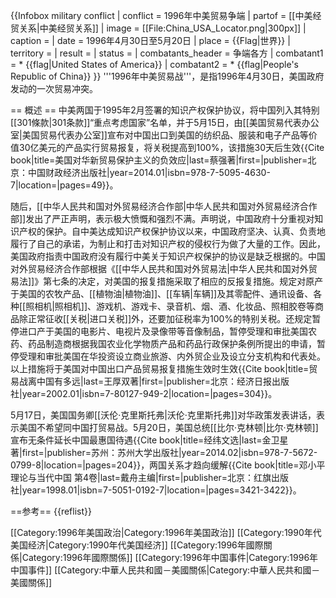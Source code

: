 {{Infobox military conflict
| conflict    = 1996年中美贸易争端
| partof      = [[中美经贸关系|中美经贸关系]]
| image       = [[File:China_USA_Locator.png|300px]]
| caption     = 
| date        = 1996年4月30日至5月20日
| place       = {{Flag|世界}}
| territory   = 
| result      = 
| status      = 
| combatants_header = 争端各方
| combatant1        = * {{flag|United States of America}}
| combatant2        = * {{flag|People's Republic of China}}
}}
'''1996年中美贸易战'''，是指1996年4月30日，美国政府发动的一次贸易冲突。

== 概述 ==
中美两国于1995年2月签署的知识产权保护协议，将中国列入其特别[[301條款|301条款]]“重点考虑国家”名单，并于5月15日，由[[美国贸易代表办公室|美国贸易代表办公室]]宣布对中国出口到美国的纺织品、服装和电子产品等价值30亿美元的产品实行贸易报复，将关税提高到100%，该措施30天后生效<ref>{{Cite book|title=美国对华新贸易保护主义的负效应|last=蔡强著|first=|publisher=北京：中国财政经济出版社|year=2014.01|isbn=978-7-5095-4630-7|location=|pages=49}}</ref>。

随后，[[中华人民共和国对外贸易经济合作部|中华人民共和国对外贸易经济合作部]]发出了严正声明，表示极大愤慨和强烈不满。声明说，中国政府十分重视对知识产权的保护。自中美达成知识产权保护协议以来，中国政府坚决、认真、负责地履行了自己的承诺，为制止和打击对知识产权的侵权行为做了大量的工作。因此，美国政府指责中国政府没有履行中美关于知识产权保护的协议是缺乏根据的。中国对外贸易经济合作部根据《[[中华人民共和国对外贸易法|中华人民共和国对外贸易法]]》第七条的决定，对美国的报复措施采取了相应的反报复措施。规定对原产于美国的农牧产品、[[植物油|植物油]]、[[车辆|车辆]]及其零配件、通讯设备、各种[[照相机|照相机]]、游戏机、游戏卡、录音机、烟、酒、化妆品、照相胶卷等商品除正常征收[[关税|进口关税]]外，还要加征税率为100%的特别关税。还规定暂停进口产于美国的电影片、电视片及录像带等音像制品，暂停受理和审批美国农药、药品制造商根据我国农业化学物质产品和药品行政保护条例所提出的申请，暂停受理和审批美国在华投资设立商业旅游、内外贸企业及设立分支机构和代表处。以上措施将于美国对中国出口产品贸易报复措施生效时生效<ref>{{Cite book|title=贸易战离中国有多远|last=王厚双著|first=|publisher=北京：经济日报出版社|year=2002.01|isbn=7-80127-949-2|location=|pages=304}}</ref>。

5月17日，美国国务卿[[沃伦·克里斯托弗|沃伦·克里斯托弗]]对华政策发表讲话，表示美国不希望同中国打贸易战。5月20日，美国总统[[比尔·克林顿|比尔·克林顿]]宣布无条件延长中国最惠国待遇<ref>{{Cite book|title=经纬文选|last=金卫星著|first=|publisher=苏州：苏州大学出版社|year=2014.02|isbn=978-7-5672-0799-8|location=|pages=204}}</ref>，两国关系才趋向缓解<ref>{{Cite book|title=邓小平理论与当代中国 第4卷|last=戴舟主编|first=|publisher=北京：红旗出版社|year=1998.01|isbn=7-5051-0192-7|location=|pages=3421-3422}}</ref>。

==参考==
{{reflist}}

[[Category:1996年美国政治|Category:1996年美国政治]]
[[Category:1990年代美国经济|Category:1990年代美国经济]]
[[Category:1996年國際關係|Category:1996年國際關係]]
[[Category:1996年中国事件|Category:1996年中国事件]]
[[Category:中華人民共和國－美國關係|Category:中華人民共和國－美國關係]]